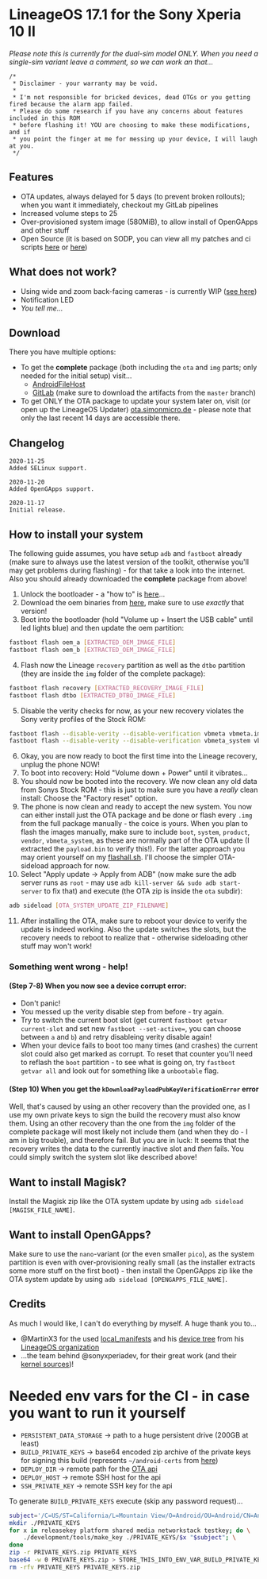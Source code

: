 # LineageOS 17.1 for the Sony Xperia 10 II
_Please note this is currently for the dual-sim model ONLY. When you need a single-sim variant leave a comment, so we can work an that..._

```
/*
 * Disclaimer - your warranty may be void.
 * 
 * I'm not responsible for bricked devices, dead OTGs or you getting fired because the alarm app failed.
 * Please do some research if you have any concerns about features included in this ROM
 * before flashing it! YOU are choosing to make these modifications, and if
 * you point the finger at me for messing up your device, I will laugh at you.
 */
```

## Features
* OTA updates, always delayed for 5 days (to prevent broken rollouts); when you want it immediately, checkout my GitLab pipelines
* Increased volume steps to 25
* Over-provisioned system image (580MiB), to allow install of OpenGApps and other stuff
* Open Source (it is based on SODP, you can view all my patches and ci scripts [here](https://gitlab.simonmicro.de/android/lineage/lineage-pdx201) or [here](https://github.com/Simonmicro/Lineage-for-Sony-Xperia-10-II))

## What does not work?
* Using wide and zoom back-facing cameras - is currently WIP ([see here](https://github.com/sonyxperiadev/device-sony-pdx201/pull/15))
* Notification LED
* _You tell me..._

## Download
There you have multiple options:
* To get the **complete** package (both including the `ota` and `img` parts; only needed for the initial setup) visit...
    * [AndroidFileHost](https://www.androidfilehost.com/?w=files&flid=319998)
    * [GitLab](https://gitlab.simonmicro.de/android/lineage/lineage-pdx201/-/pipelines) (make sure to download the artifacts from the `master` branch)
* To get ONLY the OTA package to update your system later on, visit (or open up the LineageOS Updater) [ota.simonmicro.de](https://ota.simonmicro.de/builds/full/) - please note that only the last recent 14 days are accessible there.

## Changelog
```
2020-11-25
Added SELinux support.

2020-11-20
Added OpenGApps support.

2020-11-17
Initial release.
```

## How to install your system
The following guide assumes, you have setup `adb` and `fastboot` already (make sure to always use the latest version of the toolkit, otherwise you'll may get problems during flashing) - for that take a look into the internet. Also you should already downloaded the **complete** package from above!

1. Unlock the bootloader - a "how to" is [here](https://developer.sony.com/develop/open-devices/get-started/unlock-bootloader/)...
2. Download the oem binaries from [here](https://developer.sony.com/file/download/software-binaries-for-aosp-android-10-0-kernel-4-14-seine/), make sure to use _exactly_ that version!
3. Boot into the bootloader (hold "Volume up + Insert the USB cable" until led lights blue) and then update the oem partition:
```bash
fastboot flash oem_a [EXTRACTED_OEM_IMAGE_FILE]
fastboot flash oem_b [EXTRACTED_OEM_IMAGE_FILE]
```
4. Flash now the Lineage `recovery` partition as well as the `dtbo` partition (they are inside the `img` folder of the complete package):
```bash
fastboot flash recovery [EXTRACTED_RECOVERY_IMAGE_FILE]
fastboot flash dtbo [EXTRACTED_DTBO_IMAGE_FILE]
```
5. Disable the verity checks for now, as your new recovery violates the Sony verity profiles of the Stock ROM:
```bash
fastboot flash --disable-verity --disable-verification vbmeta vbmeta.img
fastboot flash --disable-verity --disable-verification vbmeta_system vbmeta_system.img
```
6. Okay, you are now ready to boot the first time into the Lineage recovery, unplug the phone NOW!
7. To boot into recovery: Hold "Volume down + Power" until it vibrates...
8. You should now be booted into the recovery. We now clean any old data from Sonys Stock ROM - this is just to make sure you have a _really_ clean install: Choose the "Factory reset" option.
9. The phone is now clean and ready to accept the new system. You now can either install just the OTA package and be done or flash every `.img` from the full package manually - the coice is
yours. When you plan to flash the images manually, make sure to include `boot`, `system`, `product`, `vendor`, `vbmeta_system`, as these are normally part of the OTA update (I extracted the
`payload.bin` to verify this!). For the latter approach you may orient yourself on my [flashall.sh](https://pastebin.com/36FZzwUP). I'll choose the simpler OTA-sideload approach for now.
10. Select "Apply update -> Apply from ADB" (now make sure the adb server runs as `root` - may use `adb kill-server && sudo adb start-server` to fix that) and execute (the OTA zip is inside the `ota` subdir):
```bash
adb sideload [OTA_SYSTEM_UPDATE_ZIP_FILENAME]
```
11. After installing the OTA, make sure to reboot your device to verify the update is indeed working. Also the update switches the slots, but the recovery needs to reboot to realize that - otherwise sideloading other stuff may won't work!

### Something went wrong - help!

#### (Step 7-8) When you now see a device corrupt error:
* Don't panic!
* You messed up the verity disable step from before - try again.
* Try to switch the current boot slot (get current `fastboot getvar current-slot` and set new `fastboot --set-active=`, you can choose between `a` and `b`) and retry disableing verity disable again!
* When your device fails to boot too many times (and crashes) the current slot could also get marked as corrupt. To reset that counter you'll need to reflash the `boot` partition - to see what is going on, try `fastboot getvar all` and look out for something like a `unbootable` flag.

#### (Step 10) When you get the `kDownloadPayloadPubKeyVerificationError` error
Well, that's caused by using an other recovery than the provided one, as I use my own private keys to sign the build the recovery must also know them. Using an other recovery than the one from
the `img` folder of the complete package will most likely not include them (and when they do - I am in big trouble), and therefore fail. But you are in luck: It seems that the recovery writes
the data to the currently inactive slot and _then_ fails. You could simply switch the system slot like described above!

## Want to install Magisk?
Install the Magisk zip like the OTA system update by using `adb sideload [MAGISK_FILE_NAME]`.

## Want to install OpenGApps?
Make sure to use the `nano`-variant (or the even smaller `pico`), as the system partition is even with over-provisioning really small (as the installer extracts some more stuff on the first boot) - then install the OpenGApps zip like the OTA system update by using `adb sideload [OPENGAPPS_FILE_NAME]`.

## Credits
As much I would like, I can't do everything by myself. A huge thank you to...
* @MartinX3 for the used [local_manifests](https://github.com/MartinX3-AndroidDevelopment-LineageOS/local_manifests) and his [device tree](https://github.com/MartinX3-AndroidDevelopment-LineageOS/android_device_sony_pdx201) from his [LineageOS organization](https://github.com/MartinX3-AndroidDevelopment-LineageOS)
* ...the team behind @sonyxperiadev, for their great work (and their [kernel sources](https://github.com/sonyxperiadev/kernel))!





# Needed env vars for the CI - in case you want to run it yourself

* `PERSISTENT_DATA_STORAGE` -> path to a huge persistent drive (200GB at least)
* `BUILD_PRIVATE_KEYS` -> base64 encoded zip archive of the private keys for signing this build (represents `~/android-certs` from [here](https://wiki.lineageos.org/signing_builds.html))
* `DEPLOY_DIR` -> remote path for the [OTA api](https://github.com/julianxhokaxhiu/LineageOTA)
* `DEPLOY_HOST` -> remote SSH host for the api
* `SSH_PRIVATE_KEY` -> remote SSH key for the api

To generate `BUILD_PRIVATE_KEYS` execute (skip any password request)...
```bash
subject='/C=US/ST=California/L=Mountain View/O=Android/OU=Android/CN=Android/emailAddress=android@android.com'
mkdir ./PRIVATE_KEYS
for x in releasekey platform shared media networkstack testkey; do \
    ./development/tools/make_key ./PRIVATE_KEYS/$x "$subject"; \
done
zip -r PRIVATE_KEYS.zip PRIVATE_KEYS
base64 -w 0 PRIVATE_KEYS.zip > STORE_THIS_INTO_ENV_VAR_BUILD_PRIVATE_KEYS
rm -rfv PRIVATE_KEYS PRIVATE_KEYS.zip
```
